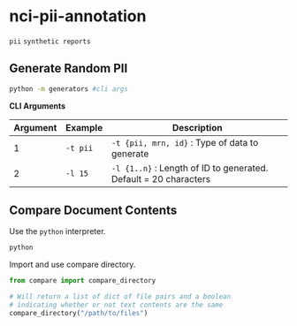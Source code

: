 # nci-pii-annotation
`pii` `synthetic reports`

## Generate Random PII

```bash
python -m generators #cli args
```

**CLI Arguments**

Argument | Example | Description
--- | --- | ---
1 | `-t pii` | `-t {pii, mrn, id}` : Type of data to generate
2 | `-l 15` | `-l {1..n}` : Length of ID to generated. Default = 20 characters

## Compare Document Contents

Use the `python` interpreter.

```bash
python
```

Import and use compare directory.

```python
from compare import compare_directory

# Will return a list of dict of file pairs and a boolean
# indicating whether or not text contents are the same
compare_directory("/path/to/files")
```